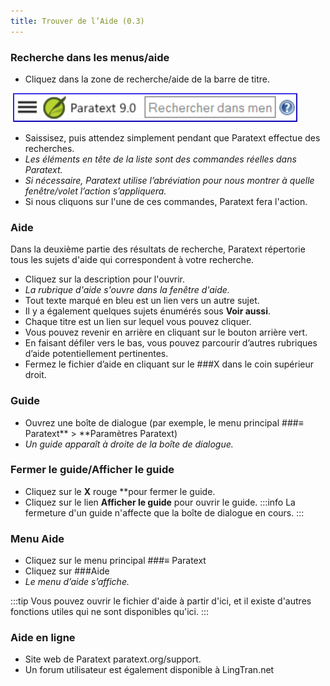 ```yaml
---
title: Trouver de l’Aide (0.3)
---
```


### Recherche dans les menus/aide

-   Cliquez dans la zone de recherche/aide de la barre de titre.

    ![](../media/6c94fd6369e2a8e17bd819a4fdaa909c.png)

-   Saissisez, puis attendez simplement pendant que Paratext effectue des recherches.
   -  *Les éléments en tête de la liste sont des commandes réelles dans Paratext.*
   -  *Si nécessaire, Paratext utilise l’abréviation pour nous montrer à quelle fenêtre/volet l’action s’appliquera.*
-   Si nous cliquons sur l'une de ces commandes, Paratext fera l'action.

### Aide

Dans la deuxième partie des résultats de recherche, Paratext répertorie tous les sujets d'aide qui correspondent à votre recherche.

-   Cliquez sur la description pour l'ouvrir.
   -  *La rubrique d'aide s'ouvre dans la fenêtre d'aide.*
-   Tout texte marqué en bleu est un lien vers un autre sujet.
-   Il y a également quelques sujets énumérés sous **Voir aussi**.
-   Chaque titre est un lien sur lequel vous pouvez cliquer.
-   Vous pouvez revenir en arrière en cliquant sur le bouton arrière vert.
-   En faisant défiler vers le bas, vous pouvez parcourir d’autres rubriques d’aide potentiellement pertinentes.
-   Fermez le fichier d’aide en cliquant sur le ###X dans le coin supérieur droit.

### Guide

-   Ouvrez une boîte de dialogue (par exemple, le menu principal ###≡ Paratext** \> **Paramètres Paratext)
   -  *Un guide apparaît à droite de la boîte de dialogue.*

### Fermer le guide/Afficher le guide

-   Cliquez sur le **X** rouge **pour fermer le guide.
-   Cliquez sur le lien **Afficher le guide** pour ouvrir le guide.
:::info
La fermeture d'un guide n'affecte que la boîte de dialogue en cours.
:::
### Menu Aide

-   Cliquez sur le menu principal ###≡ Paratext
-   Cliquez sur ###Aide
   -  *Le menu d’aide s’affiche.*

:::tip
Vous pouvez ouvrir le fichier d'aide à partir d'ici, et il existe d'autres fonctions utiles qui ne sont disponibles qu'ici.
:::
### Aide en ligne

-   Site web de Paratext paratext.org/support.
-   Un forum utilisateur est également disponible à LingTran.net
